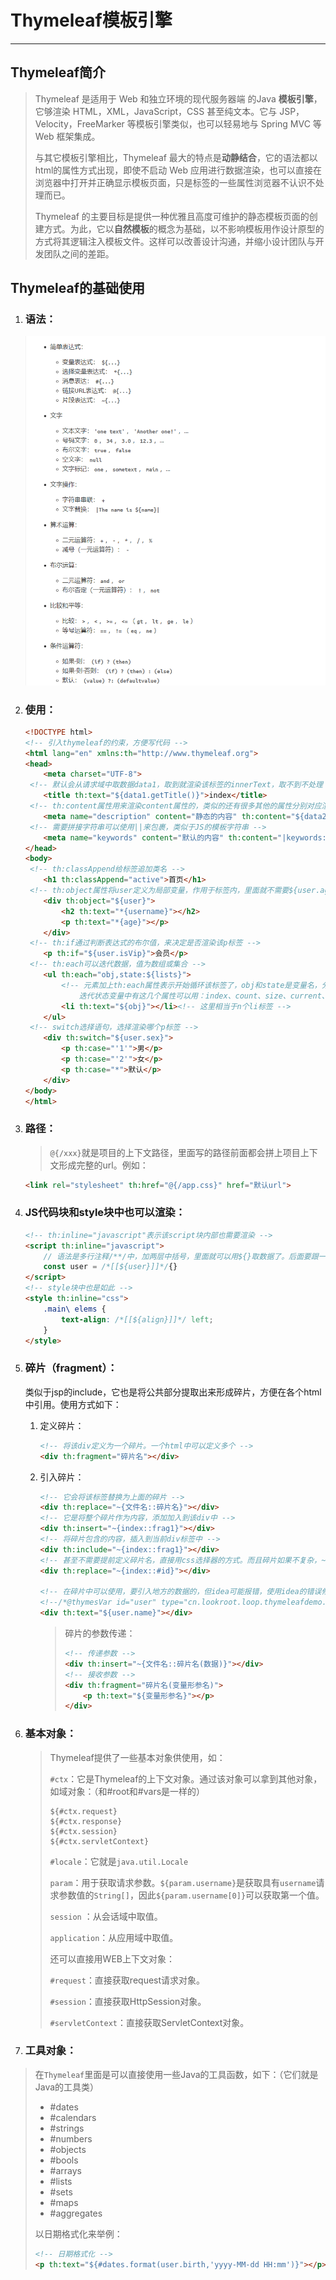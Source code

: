 # Thymeleaf模板引擎

------

## Thymeleaf简介

> Thymeleaf 是适用于 Web 和独立环境的现代服务器端 的Java **模板引擎**，它够渲染 HTML，XML，JavaScript，CSS 甚至纯文本。它与 JSP，Velocity，FreeMarker 等模板引擎类似，也可以轻易地与 Spring MVC 等 Web 框架集成。
>
> 与其它模板引擎相比，Thymeleaf 最大的特点是**动静结合**，它的语法都以html的属性方式出现，即使不启动 Web 应用进行数据渲染，也可以直接在浏览器中打开并正确显示模板页面，只是标签的一些属性浏览器不认识不处理而已。
>
> Thymeleaf 的主要目标是提供一种优雅且高度可维护的静态模板页面的创建方式。为此，它以**自然模板**的概念为基础，以不影响模板用作设计原型的方式将其逻辑注入模板文件。这样可以改善设计沟通，并缩小设计团队与开发团队之间的差距。

## Thymeleaf的基础使用

1. ### 语法：

   ![img](assets/000024-245091.png)

2. ### 使用：

   ```html
   <!DOCTYPE html>
   <!-- 引入thymeleaf的约束，方便写代码 -->
   <html lang="en" xmlns:th="http://www.thymeleaf.org">
   <head>
       <meta charset="UTF-8">
   	<!-- 默认会从请求域中取数据data1，取到就渲染该标签的innerText，取不到不处理 -->
       <title th:text="${data1.getTitle()}">index</title>
   	<!-- th:content属性用来渲染content属性的，类似的还有很多其他的属性分别对应渲染不同的html标签属性 -->
       <meta name="description" content="静态的内容" th:content="${data2.description}">
   	<!-- 需要拼接字符串可以使用||来包裹，类似于JS的模板字符串 -->
       <meta name="keywords" content="默认的内容" th:content="|keywords:${data3}|">
   </head>
   <body>
   	<!-- th:classAppend给标签追加类名 -->
       <h1 th:classAppend="active">首页</h1>
   	<!-- th:object属性将user定义为局部变量，作用于标签内，里面就不需要${user.age}了，直接*{age}就可以 -->
       <div th:object="${user}">
           <h2 th:text="*{username}"></h2>
           <p th:text="*{age}"></p>
       </div>
   	<!-- th:if通过判断表达式的布尔值，来决定是否渲染该p标签 -->
       <p th:if="${user.isVip}">会员</p>
   	<!-- th:each可以迭代数据，值为数组或集合 -->
       <ul th:each="obj,state:${lists}">
           <!-- 元素加上th:each属性表示开始循环该标签了，obj和state是变量名，分别表示数组/集合中的元素以及迭代状态。
               迭代状态变量中有这几个属性可以用：index、count、size、current、even/odd、first、last -->
           <li th:text="${obj}"></li><!-- 这里相当于n个li标签 -->
       </ul>
   	<!-- switch选择语句，选择渲染哪个p标签 -->
       <div th:switch="${user.sex}">
           <p th:case="'1'">男</p>
           <p th:case="'2'">女</p>
           <p th:case="*">默认</p>
       </div>
   </body>
   </html>
   ```

3. ### 路径：

   > `@{/xxx}`就是项目的上下文路径，里面写的路径前面都会拼上项目上下文形成完整的url。例如：

   ```html
   <link rel="stylesheet" th:href="@{/app.css}" href="默认url">
   ```

4. ### JS代码块和style块中也可以渲染：

   ```html
   <!-- th:inline="javascript"表示该script块内部也需要渲染 -->
   <script th:inline="javascript">
       // 语法是多行注释/**/中，加两层中括号，里面就可以用${}取数据了。后面要跟一个空对象，就算没渲染也不报错
       const user = /*[[${user}]]*/{}
   </script>
   <!-- style块中也是如此 -->
   <style th:inline="css">
       .main\ elems {
           text-align: /*[[${align}]]*/ left;
       }
   </style>
   ```

5. ### 碎片（fragment）：

   类似于jsp的include，它也是将公共部分提取出来形成碎片，方便在各个html中引用。使用方式如下：

   1. 定义碎片：

      ```html
      <!-- 将该div定义为一个碎片。一个html中可以定义多个 -->
      <div th:fragment="碎片名"></div>
      ```

   2. 引入碎片：

      ```html
      <!-- 它会将该标签替换为上面的碎片 -->
      <div th:replace="~{文件名::碎片名}"></div>
      <!-- 它是将整个碎片作为内容，添加加入到该div中 -->
      <div th:insert="~{index::frag1}"></div>
      <!-- 将碎片包含的内容，插入到当前div标签中 -->
      <div th:include="~{index::frag1}"></div>
      <!-- 甚至不需要提前定义碎片名，直接用css选择器的方式。而且碎片如果不复杂，~{}也可以省略 -->
      <div th:replace="~{index::#id}"></div>
      
      <!-- 在碎片中可以使用，要引入地方的数据的，但idea可能报错，使用idea的错误修正，加上这个注释信息即可 -->
      <!--/*@thymesVar id="user" type="cn.lookroot.loop.thymeleafdemo.vo.UserVO"*/-->
      <div th:text="${user.name}"></div>
      ```

      > 碎片的参数传递：
      >
      > ```html
      > <!-- 传递参数 -->
      > <div th:insert="~{文件名::碎片名(数据)}"></div>
      > <!-- 接收参数 -->
      > <div th:fragment="碎片名(变量形参名)">
      > 	<p th:text="${变量形参名}"></p>
      > </div>
      > ```

6. ### 基本对象：

   > Thymeleaf提供了一些基本对象供使用，如：
   >
   > `#ctx`：它是Thymeleaf的上下文对象。通过该对象可以拿到其他对象，如域对象：（和#root和#vars是一样的）
   >
   > ```shell
   > ${#ctx.request}
   > ${#ctx.response}
   > ${#ctx.session}
   > ${#ctx.servletContext}
   > ```
   >
   > `#locale`：它就是`java.util.Locale`
   >
   > `param`：用于获取请求参数。`${param.username}`是获取具有`username`请求参数值的`String[]`，因此`${param.username[0]}`可以获取第一个值。
   >
   > `session` ：从会话域中取值。
   >
   > `application`：从应用域中取值。
   >
   > 还可以直接用WEB上下文对象：
   >
   > `#request`：直接获取request请求对象。
   >
   > `#session`：直接获取HttpSession对象。
   >
   > `#servletContext`：直接获取ServletContext对象。

7. ### 工具对象：

> 在`Thymeleaf`里面是可以直接使用一些Java的工具函数，如下：（它们就是Java的工具类）
>
> - #dates
> - \#calendars
> - \#strings
> - \#numbers
> - \#objects
> - \#bools
> - \#arrays
> - \#lists
> - \#sets
> - \#maps
> - \#aggregates
>
> 以日期格式化来举例：
>
> ```html
> <!-- 日期格式化 -->
> <p th:text="${#dates.format(user.birth,'yyyy-MM-dd HH:mm')}"></p>
> ```

